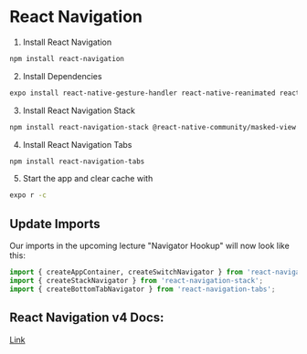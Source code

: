 # React Navigation

1. Install React Navigation

```bash
npm install react-navigation
```

2. Install Dependencies

```bash
expo install react-native-gesture-handler react-native-reanimated react-native-screens react-native-safe-area-context @react-native-community/masked-view
```

3. Install React Navigation Stack
```bash
npm install react-navigation-stack @react-native-community/masked-view
```

4. Install React Navigation Tabs
```bash
npm install react-navigation-tabs
```

5. Start the app and clear cache with 
```bash
expo r -c
```

## Update Imports
Our imports in the upcoming lecture "Navigator Hookup" will now look like this:

```python
import { createAppContainer, createSwitchNavigator } from 'react-navigation';
import { createStackNavigator } from 'react-navigation-stack';
import { createBottomTabNavigator } from 'react-navigation-tabs';
```

## React Navigation v4 Docs:
[Link](https://reactnavigation.org/docs/4.x/getting-started)